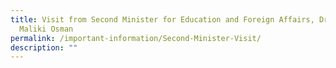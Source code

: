 ```yaml
---
title: Visit from Second Minister for Education and Foreign Affairs, Dr Mohamad
  Maliki Osman
permalink: /important-information/Second-Minister-Visit/
description: ""
---
```


